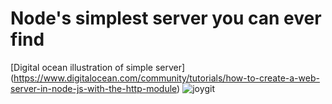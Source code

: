 # Node's simplest server you can ever find

[Digital ocean illustration of simple server] (https://www.digitalocean.com/community/tutorials/how-to-create-a-web-server-in-node-js-with-the-http-module) ![joy](:joy:)git
